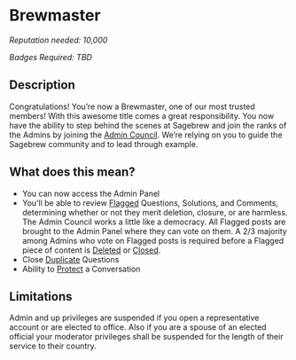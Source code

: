 # Brewmaster #
*Reputation needed: 10,000*

*Badges Required: TBD*

## Description ##
Congratulations! You’re now a Brewmaster, one of our most trusted members! 
With this awesome title comes a great responsibility. You now have the ability 
to step behind the scenes at Sagebrew and join the ranks of the Admins by 
joining the [Admin Council][1]. We’re relying on you to guide the Sagebrew 
community and to lead through example.

## What does this mean? ##
- You can now access the Admin Panel
- You’ll be able to review [Flagged][2] Questions, Solutions, and Comments, 
  determining whether or not they merit deletion, closure, or are harmless. 
  The Admin Council works a little like a democracy. All Flagged posts are 
  brought to the Admin Panel where they can vote on them. A 2/3 majority 
  among Admins who vote on Flagged posts is required before a Flagged piece of content is 
  [Deleted][3] or [Closed][4].
- Close [Duplicate][5] Questions
- Ability to [Protect][7] a Conversation

## Limitations ##
Admin and up privileges are suspended if you open a representative account or are 
elected to office. Also if you are a spouse of an elected official your 
moderator privileges shall be suspended for the length of their service to 
their country.

[1]: /help/reputation/admin_council/
[2]: /help/privileges/flagging/
[3]: /help/conversation/deletions/
[4]: /help/questions/closure_of_a_question/
[5]: /help/questions/duplicate_question/
[7]: /help/conversation/protected/